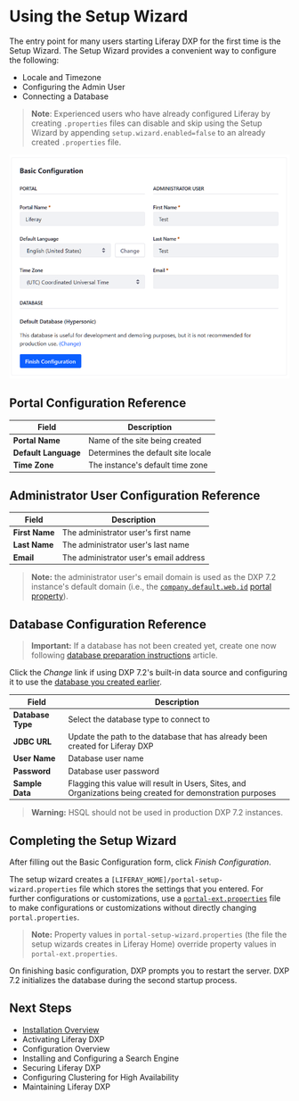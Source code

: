 # Using the Setup Wizard

The entry point for many users starting Liferay DXP for the first time is the Setup Wizard. The Setup Wizard provides a convenient way to configure the following:

* Locale and Timezone
* Configuring the Admin User
* Connecting a Database

> **Note**: Experienced users who have already configured Liferay by creating `.properties` files can disable and skip using the Setup Wizard by appending `setup.wizard.enabled=false` to an already created `.properties` file.

![Supply the information for the portal and the portal's default administrator user on the Basic Configuration page.](./using-the-setup-wizard/images/01.png)

## Portal Configuration Reference

| Field | Description |
| --- | --- |
| **Portal Name** | Name of the site being created |
| **Default Language** | Determines the default site locale |
| **Time Zone**  | The instance's default time zone |

## Administrator User Configuration Reference

| Field | Description |
| --- | --- |
| **First Name** | The administrator user's first name |
| **Last Name** | The administrator user's last name |
| **Email** | The administrator user's email address |

> **Note:** the administrator user's email domain is used as the DXP 7.2 instance's default domain (i.e., the [`company.default.web.id`](https://docs.liferay.com/dxp/portal/7.2-latest/propertiesdoc/portal.properties.html#Company) [portal property](https://help.liferay.com/hc/en-us/articles/360028712292-Portal-Properties)).

## Database Configuration Reference

> **Important:** If a database has not been created yet, create one now following [database preparation instructions](./04-connecting-a-database.md) article.

Click the *Change* link if using DXP 7.2's built-in data source and configuring it to use the [database you created earlier](./04-connecting-a-database.md).

| Field | Description |
| --- | --- |
| **Database Type** | Select the database type to connect to |
| **JDBC URL** | Update the path to the database that has already been created for Liferay DXP |
| **User Name** | Database user name |
| **Password** | Database user password |
| **Sample Data** | Flagging this value will result in Users, Sites, and Organizations being created for demonstration purposes |

> **Warning:** HSQL should not be used in production DXP 7.2 instances.

## Completing the Setup Wizard

After filling out the Basic Configuration form, click *Finish Configuration*.

The setup wizard creates a `[LIFERAY_HOME]/portal-setup-wizard.properties` file which stores the settings that you entered. For further configurations or customizations, use a [`portal-ext.properties`](https://help.liferay.com/hc/en-us/articles/360028712292-Portal-Properties) file to make configurations or customizations without directly changing `portal.properties`.

> **Note:** Property values in `portal-setup-wizard.properties` (the file the setup wizards creates in Liferay Home) override property values in `portal-ext.properties`.

On finishing basic configuration, DXP prompts you to restart the server. DXP 7.2 initializes the database during the second startup process.

## Next Steps

* [Installation Overview](./02-installation-overview.md)
* Activating Liferay DXP
* Configuration Overview
* Installing and Configuring a Search Engine
* Securing Liferay DXP
* Configuring Clustering for High Availability
* Maintaining Liferay DXP

